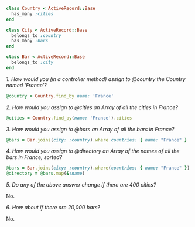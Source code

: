 ```ruby
class Country < ActiveRecord::Base
  has_many :cities
end

class City < ActiveRecord::Base
  belongs_to :country
  has_many :bars
end

class Bar < ActiveRecord::Base
  belongs_to :city
end
```

*1. How would you (in a controller method) assign to @country the Country named ‘France’?*

```ruby
@country = Country.find_by name: 'France'
```

*2. How would you assign to @cities an Array of all the cities in France?*

```ruby
@cities = Country.find_by(name: 'France').cities
```

*3. How would you assign to @bars an Array of all the bars in France?*

```ruby
@bars = Bar.joins(city: :country).where countries: { name: "France" }
```

*4. How would you assign to @directory an Array of the names of all the bars in France, sorted?*

```ruby
@bars = Bar.joins(city: :country).where(countries: { name: "France" }).order :name
@directory = @bars.map(&:name)
```

*5. Do any of the above answer change if there are 400 cities?*

No.

*6. How about if there are 20,000 bars?*

No.
